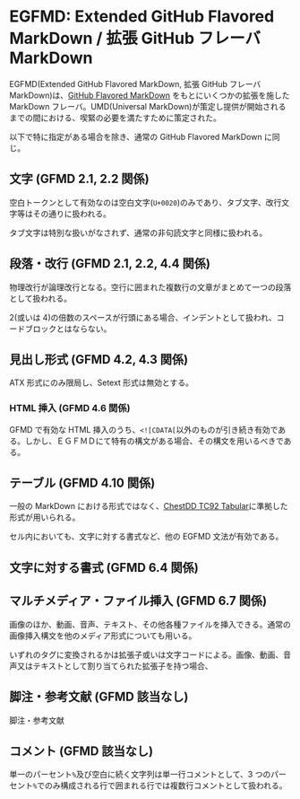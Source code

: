 # EGFMD: Extended GitHub Flavored MarkDown / 拡張 GitHub フレーバ MarkDown

EGFMD(Extended GitHub Flavored MarkDown, 拡張 GitHub フレーバ MarkDown)は、[GitHub Flavored MarkDown](https://github.github.com/gfm/) をもとにいくつかの拡張を施した MarkDown フレーバ。UMD(Universal MarkDown)が策定し提供が開始されるまでの間における、喫緊の必要を満たすために策定された。

以下で特に指定がある場合を除き、通常の GitHub Flavored MarkDown に同じ。

## 文字 (GFMD 2.1, 2.2 関係)

空白トークンとして有効なのは空白文字(`U+0020`)のみであり、タブ文字、改行文字等はその通りに扱われる。

タブ文字は特別な扱いがなされず、通常の非句読文字と同様に扱われる。

## 段落・改行 (GFMD 2.1, 2.2, 4.4 関係)

物理改行が論理改行となる。空行に囲まれた複数行の文章がまとめて一つの段落として扱われる。

2(或いは 4)の倍数のスペースが行頭にある場合、インデントとして扱われ、コードブロックとはならない。

## 見出し形式 (GFMD 4.2, 4.3 関係)

ATX 形式にのみ限局し、Setext 形式は無効とする。

### HTML 挿入 (GFMD 4.6 関係)

GFMD で有効な HTML 挿入のうち、`<![CDATA[`以外のものが引き続き有効である。しかし、ＥＧＦＭＤにて特有の構文がある場合、その構文を用いるべきである。

## テーブル (GFMD 4.10 関係)

一般の MarkDown における形式ではなく、[ChestDD TC92 Tabular](./../tc/tab.292/spec.md)に準拠した形式が用いられる。

セル内においても、文字に対する書式など、他の EGFMD 文法が有効である。

## 文字に対する書式 (GFMD 6.4 関係)

## マルチメディア・ファイル挿入 (GFMD 6.7 関係)

画像のほか、動画、音声、テキスト、その他各種ファイルを挿入できる。通常の画像挿入構文を他のメディア形式についても用いる。

いずれのタグに変換されるかは拡張子或いは文字コードによる。画像、動画、音声又はテキストとして割り当てられた拡張子を持つ場合、

## 脚注・参考文献 (GFMD 該当なし)

脚注・参考文献

## コメント (GFMD 該当なし)

単一のパーセント`%`及び空白に続く文字列は単一行コメントとして、3 つのパーセント`%`でのみ構成される行で囲まれる行では複数行コメントとして扱われる。
